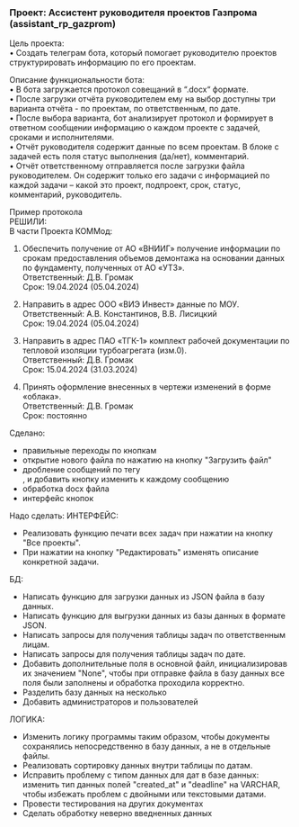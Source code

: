 ### Проект: Ассистент руководителя проектов Газпрома (assistant_rp_gazprom)

Цель проекта:\
• Создать телеграм бота, который помогает руководителю проектов структурировать информацию по его проектам.

Описание функциональности бота:\
• В бота загружается протокол совещаний в “.docx“ формате.\
• После загрузки отчёта руководителем ему на выбор доступны три варианта отчёта - по проектам, по ответственным, по дате. \
• После выбора варианта, бот анализирует протокол и формирует в ответном сообщении информацию о каждом проекте с задачей, сроками и исполнителями. \
• Отчёт руководителя содержит данные по всем проектам. В блоке с задачей есть поля статус выполнения (да/нет), комментарий. \
• Отчёт ответственному отправляется после загрузки файла руководителем. Он содержит только его задачи с информацией по каждой задачи – какой это проект, подпроект, срок, статус, комментарий, руководитель.

Пример протокола\
РЕШИЛИ:\
В части Проекта КОММод:

1.	Обеспечить получение от АО «ВНИИГ» получение информации по срокам предоставления объемов демонтажа на основании данных по фундаменту, полученных от АО «УТЗ».\
Ответственный: Д.В. Громак\
Срок: 19.04.2024 (05.04.2024)

2.	Направить в адрес ООО «ВИЭ Инвест» данные по МОУ.\
Ответственный: А.В. Константинов, В.В. Лисицкий\
Срок: 19.04.2024 (05.04.2024)

3.	Направить в адрес ПАО «ТГК-1» комплект рабочей документации по тепловой изоляции турбоагрегата (изм.0).\
Ответственный: Д.В. Громак\
Срок: 15.04.2024 (31.03.2024)  

4.	Принять оформление внесенных в чертежи изменений в форме «облака».\
Ответственный: Д.В. Громак\
Срок: 	постоянно


Сделано:
- правильные переходы по кнопкам
- открытие нового файла по нажатию на кнопку "Загрузить файл"
- дробление сообщений по тегу <br>, и добавить кнопку изменить к каждому сообщению
- обработка docx файла
- интерфейс кнопок

Надо сделать:
ИНТЕРФЕЙС:
- Реализовать функцию печати всех задач при нажатии на кнопку "Все проекты".
- При нажатии на кнопку "Редактировать" изменять описание конкретной задачи.

БД:
- Написать функцию для загрузки данных из JSON файла в базу данных.
- Написать функцию для выгрузки данных из базы данных в формате JSON.
- Написать запросы для получения таблицы задач по ответственным лицам.
- Написать запросы для получения таблицы задач по дате.
- Добавить дополнительные поля в основной файл, инициализировав их значением "None", чтобы при отправке файла в базу данных все поля были заполнены и обработка проходила корректно.
- Разделить базу данных на несколько
- Добавить администраторов и пользователей

ЛОГИКА:
- Изменить логику программы таким образом, чтобы документы сохранялись непосредственно в базу данных, а не в отдельные файлы.
- Реализовать сортировку данных внутри таблицы по датам.
- Исправить проблему с типом данных для дат в базе данных: изменить тип данных полей "created_at" и "deadline" на VARCHAR, чтобы избежать проблем с двойными или текстовыми датами.
- Провести тестирования на других документах
- Сделать обработку неверно введненных данных
